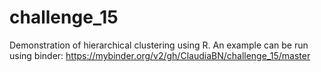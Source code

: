 # challenge_15
Demonstration of hierarchical clustering using R. An example can be run using binder: https://mybinder.org/v2/gh/ClaudiaBN/challenge_15/master

